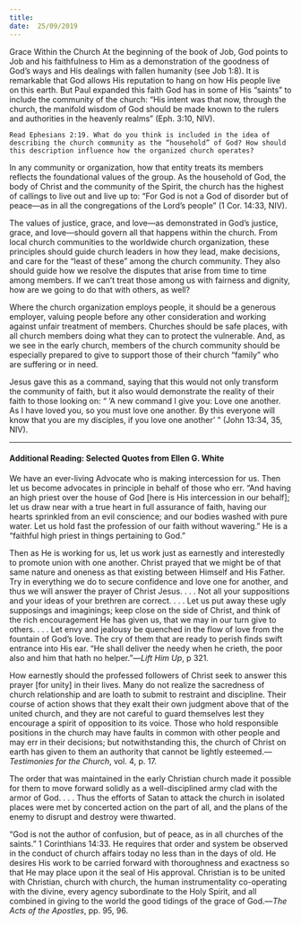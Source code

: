 ```yaml
---
title:  
date:  25/09/2019
---
```


Grace Within the Church At the beginning of the book of Job, God points to Job and his faithfulness to Him as a demonstration of the goodness of God’s ways and His dealings with fallen humanity (see Job 1:8). It is remarkable that God allows His reputation to hang on how His people live on this earth. But Paul expanded this faith God has in some of His “saints” to include the community of the church: “His intent was that now, through the church, the manifold wisdom of God should be made known to the rulers and authorities in the heavenly realms” (Eph. 3:10, NIV).

`Read Ephesians 2:19. What do you think is included in the idea of describing the church community as the “household” of God? How should this description influence how the organized church operates?`

In any community or organization, how that entity treats its members reflects the foundational values of the group. As the household of God, the body of Christ and the community of the Spirit, the church has the highest of callings to live out and live up to: “For God is not a God of disorder but of peace—as in all the congregations of the Lord’s people” (1 Cor. 14:33, NIV).

The values of justice, grace, and love—as demonstrated in God’s justice, grace, and love—should govern all that happens within the church. From local church communities to the worldwide church organization, these principles should guide church leaders in how they lead, make decisions, and care for the “least of these” among the church community. They also should guide how we resolve the disputes that arise from time to time among members. If we can’t treat those among us with fairness and dignity, how are we going to do that with others, as well?

Where the church organization employs people, it should be a generous employer, valuing people before any other consideration and working against unfair treatment of members. Churches should be safe places, with all church members doing what they can to protect the vulnerable. And, as we see in the early church, members of the church community should be especially prepared to give to support those of their church “family” who are suffering or in need.

Jesus gave this as a command, saying that this would not only transform the community of faith, but it also would demonstrate the reality of their faith to those looking on: “ ‘A new command I give you: Love one another. As I have loved you, so you must love one another. By this everyone will know that you are my disciples, if you love one another’ ” (John 13:34, 35, NIV).

---

#### Additional Reading: Selected Quotes from Ellen G. White

We have an ever-living Advocate who is making intercession for us. Then let us become advocates in principle in behalf of those who err. “And having an high priest over the house of God [here is His intercession in our behalf]; let us draw near with a true heart in full assurance of faith, having our hearts sprinkled from an evil conscience; and our bodies washed with pure water. Let us hold fast the profession of our faith without wavering.” He is a “faithful high priest in things pertaining to God.”  

Then as He is working for us, let us work just as earnestly and interestedly to promote union with one another. Christ prayed that we might be of that same nature and oneness as that existing between Himself and His Father. Try in everything we do to secure confidence and love one for another, and thus we will answer the prayer of Christ Jesus. . . . Not all your suppositions and your ideas of your brethren are correct. . . . Let us put away these ugly supposings and imaginings; keep close on the side of Christ, and think of the rich encouragement He has given us, that we may in our turn give to others. . . . Let envy and jealousy be quenched in the flow of love from the fountain of God’s love. The cry of them that are ready to perish finds swift entrance into His ear. “He shall deliver the needy when he crieth, the poor also and him that hath no helper.”—_Lift Him Up_, p 321. 

How earnestly should the professed followers of Christ seek to answer this prayer [for unity] in their lives. Many do not realize the sacredness of church relationship and are loath to submit to restraint and discipline. Their course of action shows that they exalt their own judgment above that of the united church, and they are not careful to guard themselves lest they encourage a spirit of opposition to its voice. Those who hold responsible positions in the church may have faults in common with other people and may err in their decisions; but notwithstanding this, the church of Christ on earth has given to them an authority that cannot be lightly esteemed.—_Testimonies for the Church_, vol. 4, p. 17. 

The order that was maintained in the early Christian church made it possible for them to move forward solidly as a well-disciplined army clad with the armor of God. . . . Thus the efforts of Satan to attack the church in isolated places were met by concerted action on the part of all, and the plans of the enemy to disrupt and destroy were thwarted. 

“God is not the author of confusion, but of peace, as in all churches of the saints.” 1 Corinthians 14:33. He requires that order and system be observed in the conduct of church affairs today no less than in the days of old. He desires His work to be carried forward with thoroughness and exactness so that He may place upon it the seal of His approval. Christian is to be united with Christian, church with church, the human instrumentality co-operating with the divine, every agency subordinate to the Holy Spirit, and all combined in giving to the world the good tidings of the grace of God.—_The Acts of the Apostles_, pp. 95, 96.